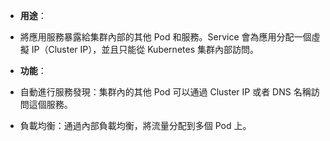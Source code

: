 - **用途**：

- 將應用服務暴露給集群內部的其他 Pod 和服務。Service 會為應用分配一個虛擬 IP（Cluster IP），並且只能從 Kubernetes 集群內部訪問。

- **功能**：

- 自動進行服務發現：集群內的其他 Pod 可以通過 Cluster IP 或者 DNS 名稱訪問這個服務。
- 負載均衡：通過內部負載均衡，將流量分配到多個 Pod 上。